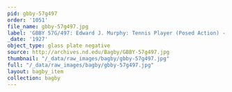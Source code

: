 ```yaml
---
pid: gbby-57g497
order: '1051'
file_name: gbby-57g497.jpg
label: 'GBBY 57G/497: Edward J. Murphy: Tennis Player (Posed Action) - 1927'
_date: '1927'
object_type: glass plate negative
source: http://archives.nd.edu/Bagby/GBBY-57g497.jpg
thumbnail: "/_data/raw_images/bagby/gbby-57g497.jpg"
full: "/_data/raw_images/bagby/gbby-57g497.jpg"
layout: bagby_item
collection: bagby
---
```

